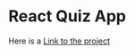 # React Quiz App

Here is a <a href="https://mantaransingh.github.io/React_quiz/">Link to the project</a>
